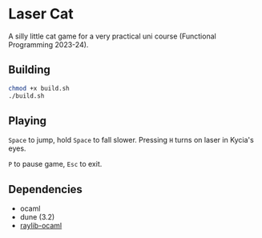 # Laser Cat

A silly little cat game for a very practical uni course (Functional Programming 2023-24).

## Building

```bash
chmod +x build.sh
./build.sh
```

## Playing

`Space` to jump, hold `Space` to fall slower. Pressing `H` turns on laser in Kycia's eyes.

`P` to pause game, `Esc` to exit.

## Dependencies

- ocaml
- dune (3.2)
- [raylib-ocaml](https://github.com/tjammer/raylib-ocaml)
